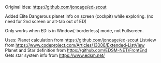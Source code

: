 Original idea:
https://github.com/joncage/ed-scout

Added Elite Dangerous planet info on screen (cockpit) while exploring. (no need for 2nd screen or alt-tab out of ED)

Only works when ED is in Window(-borderless) mode, not Fullscreen.

Uses:
Planet calculation from https://github.com/joncage/ed-scout
Listview from https://www.codeproject.com/Articles/13006/Extended-ListView
Planet and Star definition from https://github.com/EDSM-NET/FrontEnd
Gets star system info from https://www.edsm.net/
